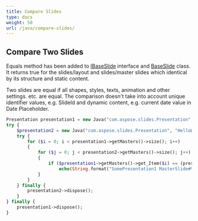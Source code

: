 ```yaml
---
title: Compare Slides
type: docs
weight: 50
url: /java/compare-slides/
---
```


## **Compare Two Slides**
Equals method has been added to [IBaseSlide](https://apireference.aspose.com/slides/java/com.aspose.slides/IBaseSlide) interface and [BaseSlide](https://apireference.aspose.com/slides/java/com.aspose.slides/BaseSlide) class. It returns true for the slides/layout and slides/master slides which identical by its structure and static content. 

Two slides are equal if all shapes, styles, texts, animation and other settings. etc. are equal. The comparison doesn't take into account unique identifier values, e.g. SlideId and dynamic content, e.g. current date value in Date Placeholder.

```php
Presentation presentation1 = new Java("com.aspose.slides.Presentation", "AccessSlides.pptx");
try {
    $presentation2 = new Java("com.aspose.slides.Presentation", "HelloWorld.pptx");
    try {
        for ($i = 0; i < presentation1->getMasters()->size(); i++)
        {
            for ($j = 0; j < presentation2->getMasters()->size(); j++)
            {
                if ($presentation1->getMasters()->get_Item($i) == (presentation2->getMasters()->get_Item($j)))
                    echo(String.format("SomePresentation1 MasterSlide#%d is equal to SomePresentation2 MasterSlide#%d", i, j));
            }
        }
    } finally {
        presentation2->dispose();
    }
} finally {
    presentation1->dispose();
}
```
